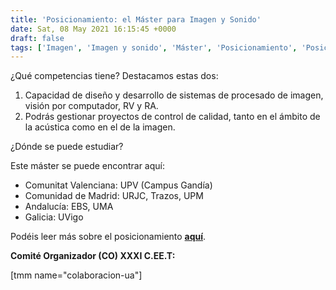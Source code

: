 ```yaml
---
title: 'Posicionamiento: el Máster para Imagen y Sonido'
date: Sat, 08 May 2021 16:15:45 +0000
draft: false
tags: ['Imagen', 'Imagen y sonido', 'Máster', 'Posicionamiento', 'Posicionamientos', 'Sonido', 'Telecomunicaciones']
---
```


¿Qué competencias tiene? Destacamos estas dos:

1.  Capacidad de diseño y desarrollo de sistemas de procesado de imagen, visión por computador, RV y RA.
2.  Podrás gestionar proyectos de control de calidad, tanto en el ámbito de la acústica como en el de la imagen.

¿Dónde se puede estudiar?

Este máster se puede encontrar aquí:

*   Comunitat Valenciana: UPV (Campus Gandía)
*   Comunidad de Madrid: URJC, Trazos, UPM
*   Andalucía: EBS, UMA
*   Galicia: UVigo

Podéis leer más sobre el posicionamiento [**aquí**](https://ceet.org.es/download/xxxiceet-master-imagen-sonido/).

  

**Comité Organizador (CO) XXXI C.EE.T:**

\[tmm name="colaboracion-ua"\]